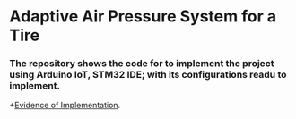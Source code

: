 # Adaptive Air Pressure System for a Tire




### The repository shows the code for to implement the project using Arduino IoT, STM32 IDE; with its configurations readu to implement.




+[Evidence of Implementation](https://www.youtube.com/watch?v=RZfcLyWthhg).

